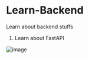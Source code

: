 # Learn-Backend
Learn about backend stuffs
1. Learn about FastAPI 

![image](https://user-images.githubusercontent.com/52738769/142750707-e5c5876a-3c4d-49b1-9c02-2583abeea12c.png)
